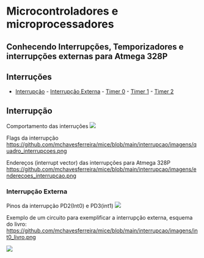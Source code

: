 # Microcontroladores e microprocessadores 

 
## Conhecendo Interrupções, Temporizadores e interrupções externas para Atmega 328P

## Interruções
- [Interrupção](#Interrupção)
        - [Interrupção Externa](#Interrupção-Externa)
        - [Timer 0](#Interrupção-Externa)
        - [Timer 1](#Interrupção-Externa)
        - [Timer 2](#Interrupção-Externa)



## Interrupção

Comportamento das interruções
<img src=https://raw.githubusercontent.com/mchavesferreira/mice/main/interrupcao/imagens/comportamento_interrupcao.png>

Flags da interrupção
https://github.com/mchavesferreira/mice/blob/main/interrupcao/imagens/quadro_interrupcoes.png

Endereços (interrupt vector) das interrupções para Atmega 328P
https://github.com/mchavesferreira/mice/blob/main/interrupcao/imagens/enderecoes_interrupcao.png



### Interrupção Externa

Pinos da interrupção PD2(Int0) e PD3(int1)
<img src=https://raw.githubusercontent.com/mchavesferreira/mice/main/interrupcao/imagens/pinos_interrupcao_int01.png.png>


Exemplo de um circuito para exemplificar a interrupção externa, esquema do livro:
https://github.com/mchavesferreira/mice/blob/main/interrupcao/imagens/int0_livro.png

<a href=https://wokwi.com/projects/346138374477709906><img src=https://raw.githubusercontent.com/mchavesferreira/mice/main/interrupcao/imagens/esquemasimula.png></a>


